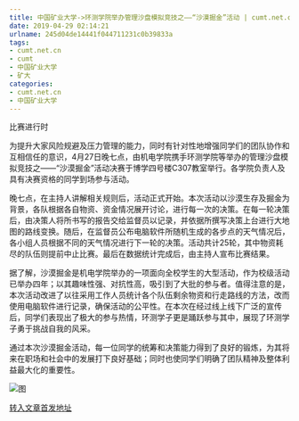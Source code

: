 ```yaml
---
title: 中国矿业大学->环测学院举办管理沙盘模拟竞技之——“沙漠掘金”活动 | cumt.net.cn
date: 2019-04-29 02:14:21
urlname: 245d04de14441f044711231c0b39833a
tags: 
- cumt.net.cn
- cumt
- 中国矿业大学
- 矿大
categories:
- cumt.net.cn
- 中国矿业大学
---
```


比赛进行时

为提升大家风险规避及压力管理的能力，同时有针对性地增强同学们的团队协作和互相信任的意识，4月27日晚七点，由机电学院携手环测学院等举办的管理沙盘模拟竞技之——“沙漠掘金”活动决赛于博学四号楼C307教室举行。各学院负责人及具有决赛资格的同学到场参与活动。

晚七点，在主持人讲解相关规则后，活动正式开始。本次活动以沙漠生存及掘金为背景，各队根据各自物资、资金情况展开讨论，进行每一次的决策。在每一轮决策后，由决策人将所书写的报告交给监督员以记录，并依据所撰写决策上台进行大地图的路线变换。随后，在监督员公布电脑软件所随机生成的各步点的天气情况后，各小组人员根据不同的天气情况进行下一轮的决策。活动共计25轮，其中物资耗尽的队伍则提前中止比赛。最后在数据统计完成后，由主持人宣布比赛结果。

据了解，沙漠掘金是机电学院举办的一项面向全校学生的大型活动，作为校级活动已举办四年；以其趣味性强、对抗性高，吸引到了大批的参与者。值得注意的是，本次活动改进了以往采用工作人员统计各个队伍剩余物资和行走路线的方法，改而使用电脑软件进行记录，确保活动的公平性。在本次在经过线上线下广泛的宣传后，同学们表现出了极大的参与热情，环测学子更是踊跃参与其中，展现了环测学子勇于挑战自我的风采。

通过本次沙漠掘金活动，每一位同学的统筹和决策能力得到了良好的锻炼，为其将来在职场和社会中的发展打下良好基础；同时也使同学们明确了团队精神及整体利益最大化的重要性。

![图](http://xwzx.cumt.edu.cn/_upload/article/images/6b/e8/d6d0e2b04082968ff11b93241052/bf70d48a-a3b9-4169-8599-77d2f0400e52.jpg)

[转入文章首发地址](http://xwzx.cumt.edu.cn/f8/f3/c523a522483/page.htm)